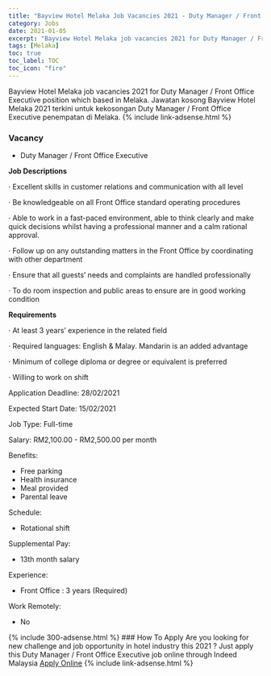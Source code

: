```yaml
---
title: "Bayview Hotel Melaka Job Vacancies 2021 - Duty Manager / Front Office Executive" 
category: Jobs 
date: 2021-01-05 
excerpt: "Bayview Hotel Melaka job vacancies 2021 for Duty Manager / Front Office Executive position which based in Melaka. Jawatan kosong Bayview Hotel Melaka 2021 terkini untuk kekosongan Duty Manager / Front Office Executive penempatan di Melaka" 
tags: [Melaka] 
toc: true 
toc_label: TOC 
toc_icon: "fire" 
--- 
```


Bayview Hotel Melaka job vacancies 2021 for Duty Manager / Front Office Executive position which based in Melaka. Jawatan kosong Bayview Hotel Melaka 2021 terkini untuk kekosongan Duty Manager / Front Office Executive penempatan di Melaka. 
{% include link-adsense.html %} 
### Vacancy 
- Duty Manager / Front Office Executive 
<div><p><b>Job Descriptions</b></p><p>&#183; Excellent skills in customer relations and communication with all level</p><p>&#183; Be knowledgeable on all Front Office standard operating procedures</p><p>&#183; Able to work in a fast-paced environment, able to think clearly and make quick decisions whilst having a professional manner and a calm rational approval.</p><p>&#183; Follow up on any outstanding matters in the Front Office by coordinating with other department</p><p>&#183; Ensure that all guests&#8217; needs and complaints are handled professionally</p><p>&#183; To do room inspection and public areas to ensure are in good working condition</p><p><b>Requirements</b></p><p>&#183; At least 3 years&#8217; experience in the related field</p><p>&#183; Required languages: English &amp; Malay. Mandarin is an added advantage</p><p>&#183; Minimum of college diploma or degree or equivalent is preferred</p><p>&#183; Willing to work on shift</p><p>Application Deadline: 28/02/2021</p><p>Expected Start Date: 15/02/2021</p><p>Job Type: Full-time</p><p>Salary: RM2,100.00 - RM2,500.00 per month</p><p>Benefits:</p><ul><li>Free parking</li><li>Health insurance</li><li>Meal provided</li><li>Parental leave</li></ul><p>Schedule:</p><ul><li>Rotational shift</li></ul><p>Supplemental Pay:</p><ul><li>13th month salary</li></ul><p>Experience:</p><ul><li>Front Office : 3 years (Required)</li></ul><p>Work Remotely:</p><ul><li>No</li></ul></div> 
{% include 300-adsense.html %} 
### How To Apply 
Are you looking for new challenge and job opportunity in hotel industry this 2021 ?
Just apply this Duty Manager / Front Office Executive job online through Indeed Malaysia 
<a href="https://malaysia.indeed.com/viewjob?jk=4735d293314d04b4" class="btn btn--info" target="_blank" rel="nofollow noopenner">Apply Online</a> 
{% include link-adsense.html %} 